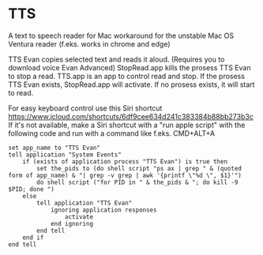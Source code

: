 # TTS
A text to speech reader for Mac workaround for the unstable Mac OS Ventura reader (f.eks. works in chrome and edge) 

TTS Evan copies selected text and reads it aloud. (Requires you to download voice Evan Advanced) 
StopRead.app kills the prosess TTS Evan to stop a read.
TTS.app is an app to control read and stop. If the prosess TTS Evan exists, StopRead.app will activate. If no prosess exists, it will start to read. 

For easy keyboard control use this Siri shortcut https://www.icloud.com/shortcuts/6df9cee634d241c383384b88bb273b3c
If it's not available, make a Siri shortcut with a "run apple script" with the following code and run with a command like f.eks.  CMD+ALT+A 

```
set app_name to "TTS Evan"
tell application "System Events"
	if (exists of application process "TTS Evan") is true then
		set the_pids to (do shell script "ps ax | grep " & (quoted form of app_name) & "| grep -v grep | awk '{printf \"%d \", $1}'")
		do shell script ("for PID in " & the_pids & "; do kill -9 $PID; done ")
	else
		tell application "TTS Evan"
			ignoring application responses
				activate
			end ignoring
		end tell
	end if
end tell
```

